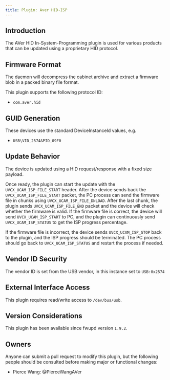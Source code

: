 ```yaml
---
title: Plugin: Aver HID-ISP
---
```


## Introduction

The AVer HID In-System-Programming plugin is used for various products that can be updated using
a proprietary HID protocol.

## Firmware Format

The daemon will decompress the cabinet archive and extract a firmware blob in
a packed binary file format.

This plugin supports the following protocol ID:

* `com.aver.hid`

## GUID Generation

These devices use the standard DeviceInstanceId values, e.g.

* `USB\VID_2574&PID_09F0`

## Update Behavior

The device is updated using a HID request/response with a fixed size payload.

Once ready, the plugin can start the update with the `UVCX_UCAM_ISP_FILE_START` header.
After the device sends back the `UVCX_UCAM_ISP_FILE_START` packet, the PC process can send the
firmware file in chunks using `UVCX_UCAM_ISP_FILE_DNLOAD`.
After the last chunk, the plugin sends `UVCX_UCAM_ISP_FILE_END` packet and the device will check
whether the firmware is valid. If the firmware file is correct, the device will send
`UVCX_UCAM_ISP_START` to PC, and the plugin can continuously send `UVCX_UCAM_ISP_STATUS` to get
the ISP progress percentage.

If the firmware file is incorrect, the device sends `UVCX_UCAM_ISP_STOP` back to the plugin,
and the ISP progress should be terminated. The PC process should go back to `UVCX_UCAM_ISP_STATUS`
and restart the process if needed.

## Vendor ID Security

The vendor ID is set from the USB vendor, in this instance set to `USB:0x2574`

## External Interface Access

This plugin requires read/write access to `/dev/bus/usb`.

## Version Considerations

This plugin has been available since fwupd version `1.9.2`.

## Owners

Anyone can submit a pull request to modify this plugin, but the following people should be
consulted before making major or functional changes:

* Pierce Wang: @PierceWangAVer
